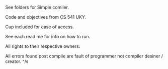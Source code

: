 See folders for Simple comiler. 

Code and objectives from CS 541 UKY.

Cup included for ease of access.

See each read me for info on how to run.

All rights to their respective owners:


All errors found post compile are fault of programmer not compiler desiner / creator.
^/s
